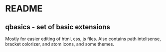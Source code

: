 # README

## qbasics - set of basic extensions

Mostly for easier editing of html, css, js files. Also contains path intelisense, bracket colorizer, and atom icons, and some themes.

